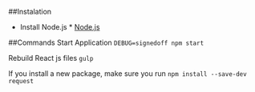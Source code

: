 ##Instalation
- Install Node.js * [Node.js](https://nodejs.org)

##Commands
Start Application ``DEBUG=signedoff npm start``

Rebuild React js files ``gulp``

If you install a new package, make sure you run ``npm install --save-dev request``
